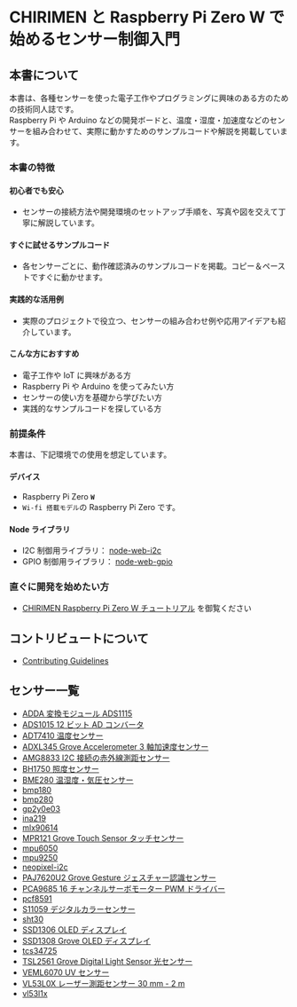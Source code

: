 # CHIRIMEN と Raspberry Pi Zero W で始めるセンサー制御入門

## 本書について

本書は、各種センサーを使った電子工作やプログラミングに興味のある方のための技術同人誌です。  
Raspberry Pi や Arduino などの開発ボードと、温度・湿度・加速度などのセンサーを組み合わせて、実際に動かすためのサンプルコードや解説を掲載しています。

### 本書の特徴

#### **初心者でも安心**

- センサーの接続方法や開発環境のセットアップ手順を、写真や図を交えて丁寧に解説しています。

#### **すぐに試せるサンプルコード**

- 各センサーごとに、動作確認済みのサンプルコードを掲載。コピー＆ペーストですぐに動かせます。

#### **実践的な活用例**

- 実際のプロジェクトで役立つ、センサーの組み合わせ例や応用アイデアも紹介しています。

#### こんな方におすすめ

- 電子工作や IoT に興味がある方
- Raspberry Pi や Arduino を使ってみたい方
- センサーの使い方を基礎から学びたい方
- 実践的なサンプルコードを探している方

### 前提条件

本書は、下記環境での使用を想定しています。

#### デバイス

- Raspberry Pi Zero **`W`**
- `Wi-fi 搭載モデル`の Raspberry Pi Zero です。

#### Node ライブラリ

- I2C 制御用ライブラリ： [node-web-i2c](https://www.npmjs.com/package/node-web-i2c)
- GPIO 制御用ライブラリ： [node-web-gpio](https://www.npmjs.com/package/node-web-gpio)

### 直ぐに開発を始めたい方

- [CHIRIMEN Raspberry Pi Zero W チュートリアル](https://tutorial.chirimen.org/pizero/) を御覧ください

## コントリビュートについて

- [Contributing Guidelines](CONTRIBUTING.md)

## センサー一覧

- [ADDA 変換モジュール ADS1115](./docs/ads1x15.md)
- [ADS1015 12 ビット AD コンバータ](./docs/ads1015.md)
- [ADT7410 温度センサー](./docs/adt7410.md)
- [ADXL345 Grove Accelerometer 3 軸加速度センサー](./docs/adxl345.md)
- [AMG8833 I2C 接続の赤外線測距センサー](./docs/amg8833.md)
- [BH1750 照度センサー](./docs/bh1750.md)
- [BME280 温湿度・気圧センサー](./docs/bme280.md)
- [bmp180](./docs/bmp180.md)
- [bmp280](./docs/bmp280.md)
- [gp2y0e03](./docs/gp2y0e03.md)
- [ina219](./docs/ina219.md)
- [mlx90614](./docs/mlx90614.md)
- [MPR121 Grove Touch Sensor タッチセンサー](./docs/mpr121.md)
- [mpu6050](./docs/mpu6050.md)
- [mpu9250](./docs/mpu9250.md)
- [neopixel-i2c](./docs/neopixel-i2c.md)
- [PAJ7620U2 Grove Gesture ジェスチャー認識センサー](./docs/paj7620.md)
- [PCA9685 16 チャンネルサーボモーター PWM ドライバー](./docs/pca9685.md)
- [pcf8591](./docs/pcf8591.md)
- [S11059 デジタルカラーセンサー](./docs/s11059.md)
- [sht30](./docs/sht30.md)
- [SSD1306 OLED ディスプレイ](./docs/ssd1306.md)
- [SSD1308 Grove OLED ディスプレイ](./docs/ssd1308.md)
- [tcs34725](./docs/tcs34725.md)
- [TSL2561 Grove Digital Light Sensor 光センサー](./docs/tsl2561.md)
- [VEML6070 UV センサー](./docs/veml6070.md)
- [VL53L0X レーザー測距センサー 30 mm - 2 m](./docs/vl53l0x.md)
- [vl53l1x](./docs/vl53l1x.md)
